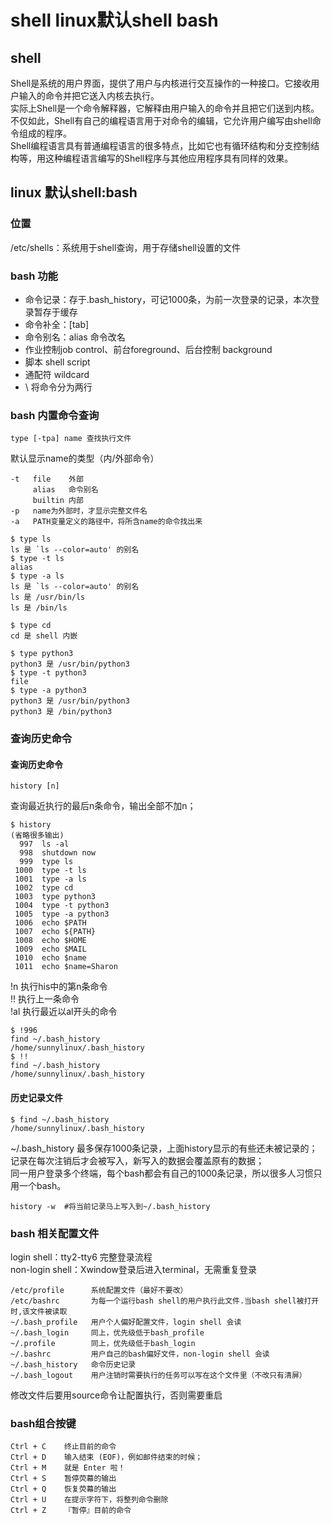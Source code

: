 # shell linux默认shell bash
## shell
Shell是系统的用户界面，提供了用户与内核进行交互操作的一种接口。它接收用户输入的命令并把它送入内核去执行。</br>
实际上Shell是一个命令解释器，它解释由用户输入的命令并且把它们送到内核。</br>
不仅如此，Shell有自己的编程语言用于对命令的编辑，它允许用户编写由shell命令组成的程序。</br>
Shell编程语言具有普通编程语言的很多特点，比如它也有循环结构和分支控制结构等，用这种编程语言编写的Shell程序与其他应用程序具有同样的效果。</br>

## linux 默认shell:bash
### 位置
/etc/shells：系统用于shell查询，用于存储shell设置的文件</br>

### bash 功能
* 命令记录：存于.bash_history，可记1000条，为前一次登录的记录，本次登录暂存于缓存
* 命令补全：[tab]
* 命令别名：alias 命令改名
* 作业控制job control、前台foreground、后台控制 background
* 脚本 shell script
* 通配符 wildcard
* \ 将命令分为两行

### bash 内置命令查询
```
type [-tpa] name 查找执行文件
```
默认显示name的类型（内/外部命令）
```
-t   file    外部
     alias   命令别名      
     builtin 内部
-p   name为外部时，才显示完整文件名
-a   PATH变量定义的路径中，将所含name的命令找出来
```
```
$ type ls
ls 是 `ls --color=auto' 的别名
$ type -t ls
alias
$ type -a ls
ls 是 `ls --color=auto' 的别名
ls 是 /usr/bin/ls
ls 是 /bin/ls

$ type cd
cd 是 shell 内嵌

$ type python3
python3 是 /usr/bin/python3
$ type -t python3
file
$ type -a python3
python3 是 /usr/bin/python3
python3 是 /bin/python3
```
### 查询历史命令
#### 查询历史命令
```
history [n]  
```
查询最近执行的最后n条命令，输出全部不加n；</br>
```
$ history
(省略很多输出)
  997  ls -al
  998  shutdown now
  999  type ls
 1000  type -t ls
 1001  type -a ls
 1002  type cd
 1003  type python3
 1004  type -t python3
 1005  type -a python3
 1006  echo $PATH
 1007  echo ${PATH}
 1008  echo $HOME
 1009  echo $MAIL
 1010  echo $name
 1011  echo $name=Sharon
```
!n 执行his中的第n条命令</br>
!! 执行上一条命令</br>
!al 执行最近以al开头的命令</br>
```
$ !996
find ~/.bash_history
/home/sunnylinux/.bash_history
$ !!
find ~/.bash_history
/home/sunnylinux/.bash_history
```


#### 历史记录文件
```
$ find ~/.bash_history
/home/sunnylinux/.bash_history
```
~/.bash_history 最多保存1000条记录，上面history显示的有些还未被记录的；</br>
记录在每次注销后才会被写入，新写入的数据会覆盖原有的数据；</br>
同一用户登录多个终端，每个bash都会有自己的1000条记录，所以很多人习惯只用一个bash。</br>
```
history -w  #将当前记录马上写入到~/.bash_history
```


### bash 相关配置文件
login shell：tty2-tty6 完整登录流程</br>
non-login shell：Xwindow登录后进入terminal，无需重复登录</br>
```
/etc/profile      系统配置文件（最好不要改）
/etc/bashrc       为每一个运行bash shell的用户执行此文件.当bash shell被打开时,该文件被读取
~/.bash_profile   用户个人偏好配置文件，login shell 会读
~/.bash_login     同上，优先级低于bash_profile
~/.profile        同上，优先级低于bash_login
~/.bashrc         用户自己的bash偏好文件，non-login shell 会读
~/.bash_history   命令历史记录
~/.bash_logout    用户注销时需要执行的任务可以写在这个文件里（不改只有清屏）
```
修改文件后要用source命令让配置执行，否则需要重启


### bash组合按键	
```
Ctrl + C	终止目前的命令
Ctrl + D	输入结束 (EOF)，例如邮件结束的时候；
Ctrl + M	就是 Enter 啦！
Ctrl + S	暂停荧幕的输出
Ctrl + Q	恢复荧幕的输出
Ctrl + U	在提示字符下，将整列命令删除
Ctrl + Z	『暂停』目前的命令
```
